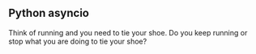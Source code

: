 ## Python asyncio

Think of running and you need to tie your shoe. Do you keep running or stop what you are doing to tie your shoe?
